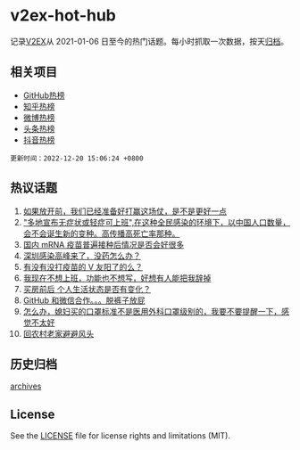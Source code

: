 # v2ex-hot-hub

 记录[V2EX](https://www.v2ex.com/)从 2021-01-06 日至今的热门话题。每小时抓取一次数据，按天[归档](archives)。
 
 ## 相关项目

- [GitHub热榜](https://github.com/snaildev/github-hot-hub)
- [知乎热榜](https://github.com/snaildev/zhihu-hot-hub)
- [微博热榜](https://github.com/snaildev/weibo-hot-hub)
- [头条热榜](https://github.com/snaildev/toutiao-hot-hub)
- [抖音热榜](https://github.com/snaildev/douyin-hot-hub)


 `更新时间：2022-12-20 15:06:24 +0800`

## 热议话题

1. [如果放开前，我们已经准备好打赢这场仗，是不是更好一点](https://www.v2ex.com/t/903679)
1. ["多地宣布无症状或轻症可上班",在这种全民感染的环境下，以中国人口数量，会不会诞生新的变种。高传播高死亡率那种。](https://www.v2ex.com/t/903635)
1. [国内 mRNA 疫苗普遍接种后情况是否会好很多](https://www.v2ex.com/t/903598)
1. [深圳感染高峰来了，没药怎么办？](https://www.v2ex.com/t/903630)
1. [有没有没打疫苗的 V 友阳了的么？](https://www.v2ex.com/t/903530)
1. [我现在不想上班，功能也不想写，好想有人能把我辞掉](https://www.v2ex.com/t/903653)
1. [买房前后 个人生活状态是否有变化？](https://www.v2ex.com/t/903560)
1. [GitHub 和微信合作。。。脱裤子放屁](https://www.v2ex.com/t/903703)
1. [怎么办，媳妇买的口罩标准不是医用外科口罩级别的，我要不要提醒一下，感觉不太好](https://www.v2ex.com/t/903503)
1. [回农村老家避避风头](https://www.v2ex.com/t/903633)

## 历史归档

[archives](archives)

## License

See the [LICENSE](LICENSE) file for license rights and limitations (MIT).
